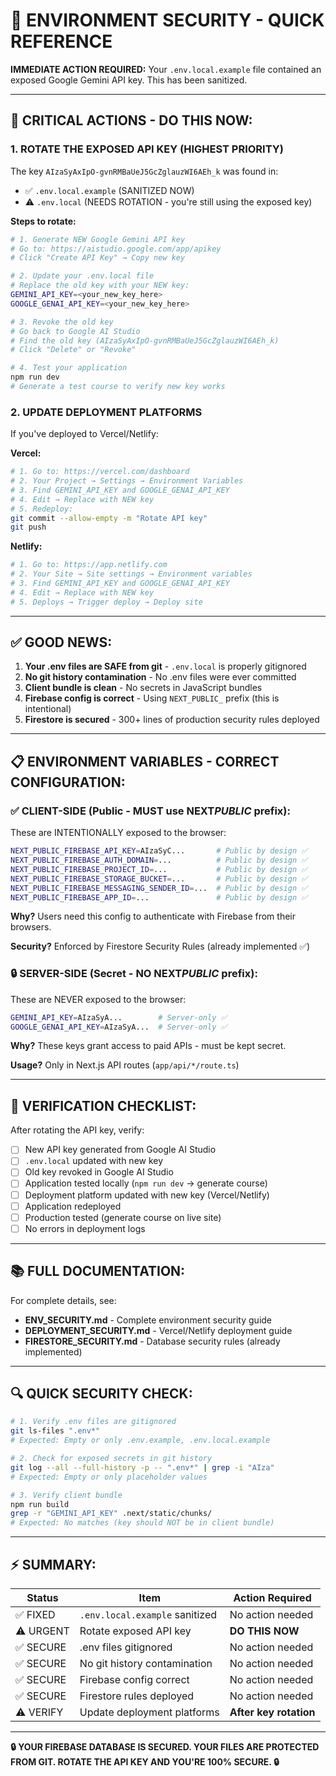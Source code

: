 # 🔐 ENVIRONMENT SECURITY - QUICK REFERENCE

**IMMEDIATE ACTION REQUIRED:** Your `.env.local.example` file contained an exposed Google Gemini API key. This has been sanitized.

---

## 🚨 **CRITICAL ACTIONS - DO THIS NOW:**

### 1. **ROTATE THE EXPOSED API KEY** (HIGHEST PRIORITY)

The key `AIzaSyAxIpO-gvnRMBaUeJ5GcZglauzWI6AEh_k` was found in:

- ✅ `.env.local.example` (SANITIZED NOW)
- ⚠️ `.env.local` (NEEDS ROTATION - you're still using the exposed key)

**Steps to rotate:**

```bash
# 1. Generate NEW Google Gemini API key
# Go to: https://aistudio.google.com/app/apikey
# Click "Create API Key" → Copy new key

# 2. Update your .env.local file
# Replace the old key with your NEW key:
GEMINI_API_KEY=<your_new_key_here>
GOOGLE_GENAI_API_KEY=<your_new_key_here>

# 3. Revoke the old key
# Go back to Google AI Studio
# Find the old key (AIzaSyAxIpO-gvnRMBaUeJ5GcZglauzWI6AEh_k)
# Click "Delete" or "Revoke"

# 4. Test your application
npm run dev
# Generate a test course to verify new key works
```

### 2. **UPDATE DEPLOYMENT PLATFORMS**

If you've deployed to Vercel/Netlify:

**Vercel:**

```bash
# 1. Go to: https://vercel.com/dashboard
# 2. Your Project → Settings → Environment Variables
# 3. Find GEMINI_API_KEY and GOOGLE_GENAI_API_KEY
# 4. Edit → Replace with NEW key
# 5. Redeploy:
git commit --allow-empty -m "Rotate API key"
git push
```

**Netlify:**

```bash
# 1. Go to: https://app.netlify.com
# 2. Your Site → Site settings → Environment variables
# 3. Find GEMINI_API_KEY and GOOGLE_GENAI_API_KEY
# 4. Edit → Replace with NEW key
# 5. Deploys → Trigger deploy → Deploy site
```

---

## ✅ **GOOD NEWS:**

1. **Your .env files are SAFE from git** - `.env.local` is properly gitignored
2. **No git history contamination** - No .env files were ever committed
3. **Client bundle is clean** - No secrets in JavaScript bundles
4. **Firebase config is correct** - Using `NEXT_PUBLIC_` prefix (this is intentional)
5. **Firestore is secured** - 300+ lines of production security rules deployed

---

## 📋 **ENVIRONMENT VARIABLES - CORRECT CONFIGURATION:**

### **✅ CLIENT-SIDE (Public - MUST use NEXT*PUBLIC* prefix):**

These are INTENTIONALLY exposed to the browser:

```bash
NEXT_PUBLIC_FIREBASE_API_KEY=AIzaSyC...       # Public by design ✅
NEXT_PUBLIC_FIREBASE_AUTH_DOMAIN=...          # Public by design ✅
NEXT_PUBLIC_FIREBASE_PROJECT_ID=...           # Public by design ✅
NEXT_PUBLIC_FIREBASE_STORAGE_BUCKET=...       # Public by design ✅
NEXT_PUBLIC_FIREBASE_MESSAGING_SENDER_ID=...  # Public by design ✅
NEXT_PUBLIC_FIREBASE_APP_ID=...               # Public by design ✅
```

**Why?** Users need this config to authenticate with Firebase from their browsers.

**Security?** Enforced by Firestore Security Rules (already implemented ✅)

### **🔒 SERVER-SIDE (Secret - NO NEXT*PUBLIC* prefix):**

These are NEVER exposed to the browser:

```bash
GEMINI_API_KEY=AIzaSyA...        # Server-only ✅
GOOGLE_GENAI_API_KEY=AIzaSyA...  # Server-only ✅
```

**Why?** These keys grant access to paid APIs - must be kept secret.

**Usage?** Only in Next.js API routes (`app/api/*/route.ts`)

---

## 🎯 **VERIFICATION CHECKLIST:**

After rotating the API key, verify:

- [ ] New API key generated from Google AI Studio
- [ ] `.env.local` updated with new key
- [ ] Old key revoked in Google AI Studio
- [ ] Application tested locally (`npm run dev` → generate course)
- [ ] Deployment platform updated with new key (Vercel/Netlify)
- [ ] Application redeployed
- [ ] Production tested (generate course on live site)
- [ ] No errors in deployment logs

---

## 📚 **FULL DOCUMENTATION:**

For complete details, see:

- **ENV_SECURITY.md** - Complete environment security guide
- **DEPLOYMENT_SECURITY.md** - Vercel/Netlify deployment guide
- **FIRESTORE_SECURITY.md** - Database security rules (already implemented)

---

## 🔍 **QUICK SECURITY CHECK:**

```bash
# 1. Verify .env files are gitignored
git ls-files ".env*"
# Expected: Empty or only .env.example, .env.local.example

# 2. Check for exposed secrets in git history
git log --all --full-history -p -- ".env*" | grep -i "AIza"
# Expected: Empty or only placeholder values

# 3. Verify client bundle
npm run build
grep -r "GEMINI_API_KEY" .next/static/chunks/
# Expected: No matches (key should NOT be in client bundle)
```

---

## ⚡ **SUMMARY:**

| Status    | Item                           | Action Required        |
| --------- | ------------------------------ | ---------------------- |
| ✅ FIXED  | `.env.local.example` sanitized | No action needed       |
| ⚠️ URGENT | Rotate exposed API key         | **DO THIS NOW**        |
| ✅ SECURE | .env files gitignored          | No action needed       |
| ✅ SECURE | No git history contamination   | No action needed       |
| ✅ SECURE | Firebase config correct        | No action needed       |
| ✅ SECURE | Firestore rules deployed       | No action needed       |
| ⚠️ VERIFY | Update deployment platforms    | **After key rotation** |

---

**🔒 YOUR FIREBASE DATABASE IS SECURED. YOUR FILES ARE PROTECTED FROM GIT. ROTATE THE API KEY AND YOU'RE 100% SECURE. 🔒**
